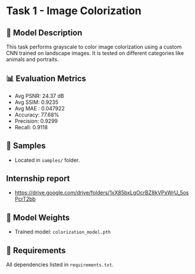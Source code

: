 # Task 1 - Image Colorization

## 🔧 Model Description
This task performs grayscale to color image colorization using a custom CNN trained on landscape images. It is tested on different categories like animals and portraits.

## 📊 Evaluation Metrics
- Avg PSNR: 24.37 dB
- Avg SSIM: 0.9235
- Avg MAE : 0.047922
- Accuracy: 77.68%
- Precision: 0.9299
- Recall: 0.9118

## 🐾 Samples
- Located in `samples/` folder.

## Internship report
- https://drive.google.com/drive/folders/1xX85bxLgOcrBZ8kVPxWrU_5osPcrT2bb

## 💾 Model Weights
- Trained model: `colorization_model.pth`

## 🧪 Requirements
All dependencies listed in `requirements.txt`.
